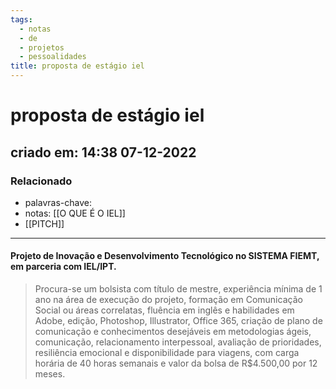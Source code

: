 ```yaml
---
tags:
  - notas
  - de
  - projetos
  - pessoalidades
title: proposta de estágio iel
---
```

# proposta de estágio iel
## criado em: 14:38 07-12-2022

### Relacionado
- palavras-chave: 
- notas: [[O QUE É O IEL]]
- [[PITCH]]
---

#### Projeto de Inovação e Desenvolvimento Tecnológico no SISTEMA FIEMT, em parceria com IEL/IPT.

>Procura-se um bolsista com título de mestre, experiência mínima de 1 ano na área de execução do projeto, formação em Comunicação Social ou áreas correlatas, fluência em inglês e habilidades em Adobe, edição, Photoshop, Illustrator, Office 365, criação de plano de comunicação e conhecimentos desejáveis em metodologias ágeis, comunicação, relacionamento interpessoal, avaliação de prioridades, resiliência emocional e disponibilidade para viagens, com carga horária de 40 horas semanais e valor da bolsa de R$4.500,00 por 12 meses.